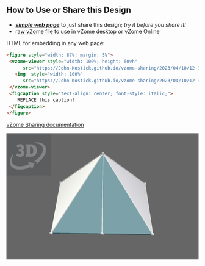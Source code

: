 
## How to Use or Share this Design

 - [***simple web page***](<https://John-Kostick.github.io/vzome-sharing/2023/04/10/12-37-31-Pyramid-const./>) to just share this design; *try it before you share it!*
 - [raw vZome file](<https://raw.githubusercontent.com/John-Kostick/vzome-sharing/main/2023/04/10/12-37-31-Pyramid-const./Pyramid-const..vZome>) to use in vZome desktop or vZome Online
 
 HTML for embedding in any web page:
 ```html
<figure style="width: 87%; margin: 5%">
  <vzome-viewer style="width: 100%; height: 60vh"
       src="https://John-Kostick.github.io/vzome-sharing/2023/04/10/12-37-31-Pyramid-const./Pyramid-const..vZome" >
    <img  style="width: 100%"
       src="https://John-Kostick.github.io/vzome-sharing/2023/04/10/12-37-31-Pyramid-const./Pyramid-const..png" >
  </vzome-viewer>
  <figcaption style="text-align: center; font-style: italic;">
     REPLACE this caption!
  </figcaption>
</figure>
 ```

[vZome Sharing documentation](https://vzome.github.io/vzome/sharing.html#how-it-works)

![Image](<Pyramid-const..png>)

